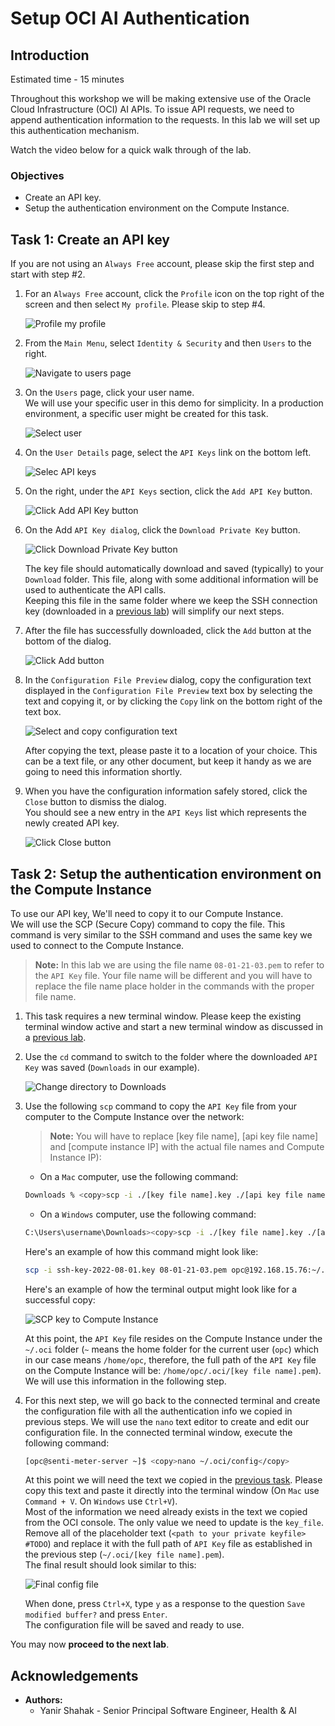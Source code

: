 # Setup OCI AI Authentication

## Introduction

Estimated time - 15 minutes

Throughout this workshop we will be making extensive use of the Oracle Cloud Infrastructure (OCI) AI APIs. To issue API requests, we need to append authentication information to the requests. In this lab we will set up this authentication mechanism.

Watch the video below for a quick walk through of the lab.
[](videohub:1_n1rffcvj)

### Objectives

* Create an API key.
* Setup the authentication environment on the Compute Instance.

## Task 1: Create an API key

If you are not using an `Always Free` account, please skip the first step and start with step #2.

1. For an `Always Free` account, click the `Profile` icon on the top right of the screen and then select `My profile`. Please skip to step #4.

    ![Profile my profile](images/profile-my-profile.png "profile my profile")

2. From the `Main Menu`, select `Identity & Security` and then `Users` to the right.

    ![Navigate to users page](images/navigate-to-users-page.png "Navigate to users page")

3. On the `Users` page, click your user name.  
We will use your specific user in this demo for simplicity. In a production environment, a specific user might be created for this task.

    ![Select user](images/select-user.png "Select user")

4. On the `User Details` page, select the `API Keys` link on the bottom left.

    ![Selec API keys](images/select-api-keys.png "Select API keys")

5. On the right, under the `API Keys` section, click the `Add API Key` button.

    ![Click Add API Key button](images/click-add-api-key-button.png "Click Add API Key button")

6. On the Add `API Key dialog`, click the `Download Private Key` button.

    ![Click Download Private Key button](images/click-download-private-key.png "Click Download Private Key button")

    The key file should automatically download and saved (typically) to your `Download` folder. This file, along with some additional information will be used to authenticate the API calls.  
    Keeping this file in the same folder where we keep the SSH connection key (downloaded in a [previous lab](?lab=create-and-connect-to-an-oci-compute-instance#Task1:CreateanOCIComputeInstance)) will simplify our next steps.

7. After the file has successfully downloaded, click the `Add` button at the bottom of the dialog.

    ![Click Add button](images/click-add-button.png "Click Add button")

8. In the `Configuration File Preview` dialog, copy the configuration text displayed in the `Configuration File Preview` text box by selecting the text and copying it, or by clicking the `Copy` link on the bottom right of the text box.

    ![Select and copy configuration text](images/select-and-copy-configuration-text.png "Select and copy configuration text")

    After copying the text, please paste it to a location of your choice. This can be a text file, or any other document, but keep it handy as we are going to need this information shortly.

9. When you have the configuration information safely stored, click the `Close` button to dismiss the dialog.  
You should see a new entry in the `API Keys` list which represents the newly created API key.

    ![Click Close button](images/click-close-button.png "Click Close button")

## Task 2: Setup the authentication environment on the Compute Instance

To use our API key, We'll need to copy it to our Compute Instance.  
We will use the SCP (Secure Copy) command to copy the file. This command is very similar to the SSH command and uses the same key we used to connect to the Compute Instance.

> **Note:** In this lab we are using the file name `08-01-21-03.pem` to refer to the `API Key` file. Your file name will be different and you will have to replace the file name place holder in the commands with the proper file name.

1. This task requires a new terminal window. Please keep the existing terminal window active and start a new terminal window as discussed in a [previous lab](?lab=create-and-connect-to-an-oci-compute-instance#Task2:ConnecttotheComputeInstanceusingSSH).
2. Use the `cd` command to switch to the folder where the downloaded `API Key` was saved (`Downloads` in our example).

    ![Change directory to Downloads](images/cd-downloads.png "Change directory to Downloads")

3. Use the following `scp` command to copy the `API Key` file from your computer to the Compute Instance over the network:

    > **Note:** You will have to replace [key file name], [api key file name] and [compute instance IP] with the actual file names and Compute Instance IP):

    * On a `Mac` computer, use the following command:

    ```bash
    Downloads % <copy>scp -i ./[key file name].key ./[api key file name].pem opc@[compute instance IP]:~/.oci</copy>
    ```

    * On a `Windows` computer, use the following command:

    ```bash
    C:\Users\username\Downloads><copy>scp -i ./[key file name].key ./[api key file name].pem opc@[compute instance IP]:~/.oci</copy>
    ```

    Here's an example of how this command might look like:

    ```bash
    scp -i ssh-key-2022-08-01.key 08-01-21-03.pem opc@192.168.15.76:~/.oci</copy>
    ```

    Here's an example of how the terminal output might look like for a successful copy:

    ![SCP key to Compute Instance](images/scp-key-to-compute-instance.png "SCP key to Compute Instance")

    At this point, the `API Key` file resides on the Compute Instance under the `~/.oci` folder (`~` means the home folder for the current user (`opc`) which in our case means `/home/opc`, therefore, the full path of the `API Key` file on the Compute Instance will be: `/home/opc/.oci/[key file name].pem`). We will use this information in the following step.

4. For this next step, we will go back to the connected terminal and create the configuration file with all the authentication info we copied in previous steps. We will use the `nano` text editor to create and edit our configuration file.
In the connected terminal window, execute the following command:

    ```bash
    [opc@senti-meter-server ~]$ <copy>nano ~/.oci/config</copy>
    ```

    At this point we will need the text we copied in the [previous task](#Task1:CreateanAPIkey). Please copy this text and paste it directly into the terminal window (On `Mac` use `Command + V`. On `Windows` use `Ctrl+V`).  
    Most of the information we need already exists in the text we copied from the OCI console. The only value we need to update is the `key_file`. Remove all of the placeholder text (`<path to your private keyfile> #TODO`) and replace it with the full path of `API Key` file as established in the previous step (`~/.oci/[key file name].pem`).  
    The final result should look similar to this:

    ![Final config file](images/final-config-file.png "Final config file")

    When done, press `Ctrl+X`, type `y` as a response to the question `Save modified buffer?` and press `Enter`.  
    The configuration file will be saved and ready to use.

You may now **proceed to the next lab**.

## Acknowledgements

* **Authors:**
	* Yanir Shahak - Senior Principal Software Engineer, Health & AI